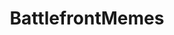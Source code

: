 ---
title: BattlefrontMemes
crosslinks:
- PrequelMemes
- livven
- StarWarsBattlefront
- KOTORmemes
- equelMemes
- EmpireDidNothingWrong
- fishpost
- all
- REEEEEE
- ImGoingToHellForThis
- unexpectedhogwarts
- cringepics
- gaming
- TechnoUnionMemes
---